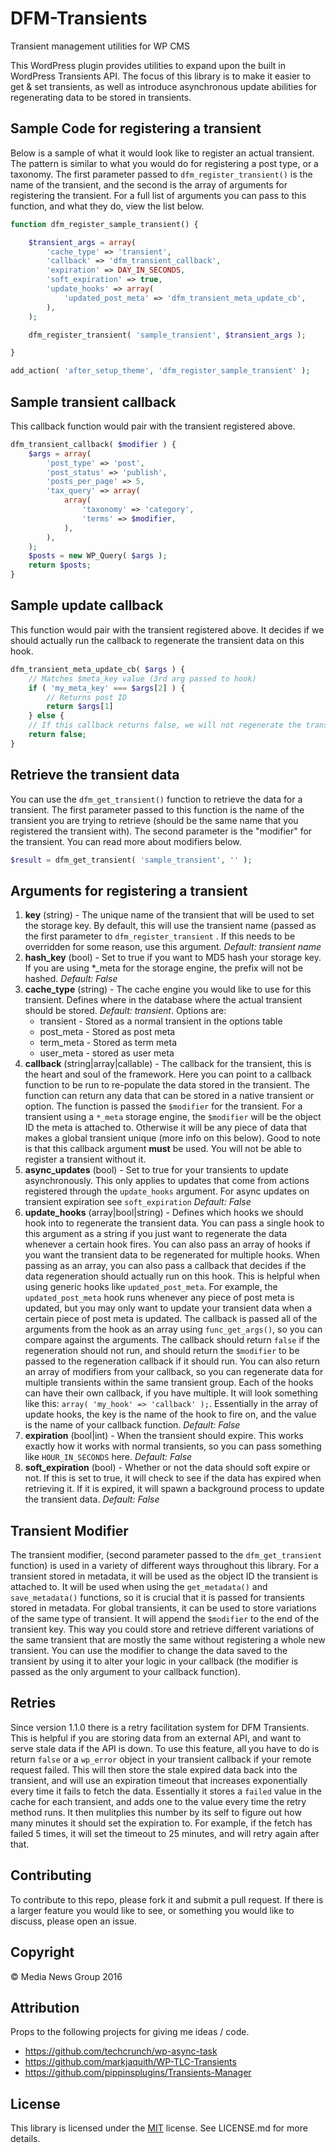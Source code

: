 # DFM-Transients
Transient management utilities for WP CMS

This WordPress plugin provides utilities to expand upon the built in WordPress Transients API. The focus of this library is to make it easier to get & set transients, as well as introduce asynchronous update abilities for regenerating data to be stored in transients.

## Sample Code for registering a transient
Below is a sample of what it would look like to register an actual transient. The pattern is similar to what you would do for registering a post type, or a taxonomy. The first parameter passed to `dfm_register_transient()` is the name of the transient, and the second is the array of arguments for registering the transient. For a full list of arguments you can pass to this function, and what they do, view the list below.
```php
function dfm_register_sample_transient() {

	$transient_args = array(
		'cache_type' => 'transient',
		'callback' => 'dfm_transient_callback',
		'expiration' => DAY_IN_SECONDS,
		'soft_expiration' => true,
		'update_hooks' => array(
			'updated_post_meta' => 'dfm_transient_meta_update_cb',
		),
  	);

 	dfm_register_transient( 'sample_transient', $transient_args );

}

add_action( 'after_setup_theme', 'dfm_register_sample_transient' );
```

## Sample transient callback
This callback function would pair with the transient registered above.
```php
dfm_transient_callback( $modifier ) {
	$args = array(
		'post_type' => 'post',
		'post_status' => 'publish',
		'posts_per_page' => 5,
		'tax_query' => array(
			array(
				'taxonomy' => 'category',
				'terms' => $modifier,
			),
		),
	);
	$posts = new WP_Query( $args );
	return $posts;
}
```
## Sample update callback
This function would pair with the transient registered above. It decides if we should actually run the callback to regenerate the transient data on this hook.
```php
dfm_transient_meta_update_cb( $args ) {
	// Matches $meta_key value (3rd arg passed to hook)
	if ( 'my_meta_key' === $args[2] ) {
		// Returns post ID
 		return $args[1]
	} else {
	// If this callback returns false, we will not regenerate the transient data.
	return false;
}
```
## Retrieve the transient data
You can use the `dfm_get_transient()` function to retrieve the data for a transient. The first parameter passed to this function is the name of the transient you are trying to retrieve (should be the same name that you registered the transient with). The second parameter is the "modifier" for the transient. You can read more about modifiers below.
```php
$result = dfm_get_transient( 'sample_transient', '' );
```

## Arguments for registering a transient
1. **key** (string) - The unique name of the transient that will be used to set the storage key. By default, this will use the transient name (passed as the first parameter to `dfm_register_transient` . If this needs to be overridden for some reason, use this argument. *Default: transient name*
2. **hash_key** (bool) - Set to true if you want to MD5 hash your storage key. If you are using *_meta for the storage engine, the prefix will not be hashed. *Default: False*
3. **cache_type** (string) - The cache engine you would like to use for this transient. Defines where in the database where the actual transient should be stored. *Default: transient*. Options are:
	- transient - Stored as a normal transient in the options table
	- post_meta - Stored as post meta
	- term_meta - Stored as term meta
	- user_meta - stored as user meta
4. **callback** (string|array|callable) - The callback for the transient, this is the heart and soul of the framework. Here you can point to a callback function to be run to re-populate the data stored in the transient. The function can return any data that can be stored in a native transient or option. The function is passed the `$modifier` for the transient. For a transient using a `*_meta` storage engine, the `$modifier` will be the object ID the meta is attached to. Otherwise it will be any piece of data that makes a global transient unique (more info on this below). Good to note is that this callback argument **must** be used. You will not be able to register a transient without it.
5. **async_updates** (bool) - Set to true for your transients to update asynchronously. This only applies to updates that come from actions registered through the `update_hooks` argument. For async updates on transient expiration see `soft_expiration` *Default: False*
6. **update_hooks** (array|bool|string) - Defines which hooks we should hook into to regenerate the transient data. You can pass a single hook to this argument as a string if you just want to regenerate the data whenever a certain hook fires. You can also pass an array of hooks if you want the transient data to be regenerated for multiple hooks. When passing as an array, you can also pass a callback that decides if the data regeneration should actually run on this hook. This is helpful when using generic hooks like `updated_post_meta`. For example, the `updated_post_meta` hook runs whenever any piece of post meta is updated, but you may only want to update your transient data when a certain piece of post meta is updated. The callback is passed all of the arguments from the hook as an array using `func_get_args()`, so you can compare against the arguments. The callback should return `false` if the regeneration should not run, and should return the `$modifier` to be passed to the regeneration callback if it should run. You can also return an array of modifiers from your callback, so you can regenerate data for multiple transients within the same transient group. Each of the hooks can have their own callback, if you have multiple. It will look something like this: `array( 'my_hook' => 'callback' );`. Essentially in the array of update hooks, the key is the name of the hook to fire on, and the value is the name of your callback function. *Default: False*
7. **expiration** (bool|int) - When the transient should expire. This works exactly how it works with normal transients, so you can pass something like `HOUR_IN_SECONDS` here. *Default: False*
8. **soft_expiration** (bool) - Whether or not the data should soft expire or not. If this is set to true, it will check to see if the data has expired when retrieving it. If it is expired, it will spawn a background process to update the transient data. *Default: False*

## Transient Modifier
The transient modifier, (second parameter passed to the `dfm_get_transient` function) is used in a variety of different ways throughout this library. For a transient stored in metadata, it will be used as the object ID the transient is attached to. It will be used when using the `get_metadata()` and `save_metadata()` functions, so it is crucial that it is passed for transients stored in metadata. For global transients, it can be used to store variations of the same type of transient. It will append the `$modifier` to the end of the transient key. This way you could store and retrieve different variations of the same transient that are mostly the same without registering a whole new transient. You can use the modifier to change the data saved to the transient by using it to alter your logic in your callback (the modifier is passed as the only argument to your callback function).

## Retries
Since version 1.1.0 there is a retry facilitation system for DFM Transients. This is helpful if you are storing data from an external API, and want to serve stale data if the API is down. To use this feature, all you have to do is return `false` or a `wp_error` object in your transient callback if your remote request failed. This will then store the stale expired data back into the transient, and will use an expiration timeout that increases exponentially every time it fails to fetch the data. Essentially it stores a `failed` value in the cache for each transient, and adds one to the value every time the retry method runs. It then mulitplies this number by its self to figure out how many minutes it should set the expiration to. For example, if the fetch has failed 5 times, it will set the timeout to 25 minutes, and will retry again after that.
## Contributing
To contribute to this repo, please fork it and submit a pull request. If there is a larger feature you would like to see, or something you would like to discuss, please open an issue.
## Copyright
© Media News Group 2016
## Attribution
Props to the following projects for giving me ideas / code.
- https://github.com/techcrunch/wp-async-task
- https://github.com/markjaquith/WP-TLC-Transients
- https://github.com/pippinsplugins/Transients-Manager

## License
This library is licensed under the [MIT](http://opensource.org/licenses/MIT) license. See LICENSE.md for more details.
